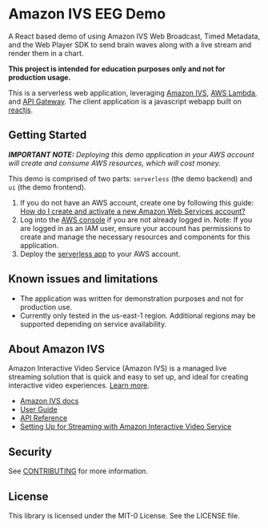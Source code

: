 # Amazon IVS EEG Demo

A React based demo of using Amazon IVS Web Broadcast, Timed Metadata, and the Web Player SDK to send brain waves along with a live stream and render them in a chart.

**This project is intended for education purposes only and not for production usage.**

This is a serverless web application, leveraging [Amazon IVS](https://aws.amazon.com/ivs/), [AWS Lambda](https://aws.amazon.com/lambda/), and [API Gateway](https://aws.amazon.com/api-gateway/). The client application is a javascript webapp built on [reactjs](https://reactjs.org/).

## Getting Started

***IMPORTANT NOTE:** Deploying this demo application in your AWS account will create and consume AWS resources, which will cost money.*

This demo is comprised of two parts: `serverless` (the demo backend) and `ui` (the demo frontend).

1. If you do not have an AWS account, create one by following this guide: [How do I create and activate a new Amazon Web Services account?](https://aws.amazon.com/premiumsupport/knowledge-center/create-and-activate-aws-account/)
2. Log into the [AWS console](https://console.aws.amazon.com/) if you are not already logged in. Note: If you are logged in as an IAM user, ensure your account has permissions to create and manage the necessary resources and components for this application.
3. Deploy the [serverless app](./serverless/README.md) to your AWS account.

## Known issues and limitations
* The application was written for demonstration purposes and not for production use.
* Currently only tested in the us-east-1 region. Additional regions may be supported depending on service availability.

## About Amazon IVS
Amazon Interactive Video Service (Amazon IVS) is a managed live streaming solution that is quick and easy to set up, and ideal for creating interactive video experiences. [Learn more](https://aws.amazon.com/ivs/).

* [Amazon IVS docs](https://docs.aws.amazon.com/ivs/)
* [User Guide](https://docs.aws.amazon.com/ivs/latest/userguide/)
* [API Reference](https://docs.aws.amazon.com/ivs/latest/APIReference/)
* [Setting Up for Streaming with Amazon Interactive Video Service](https://aws.amazon.com/blogs/media/setting-up-for-streaming-with-amazon-ivs/)

## Security

See [CONTRIBUTING](CONTRIBUTING.md#security-issue-notifications) for more information.

## License

This library is licensed under the MIT-0 License. See the LICENSE file.